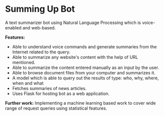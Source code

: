 # Summing Up Bot

A text summarizer bot using Natural Language Processing which is voice-enabled and web-based.

**Features:**
* Able to understand voice commands and generate summaries from the Internet related to the query.
* Able to summarize any website's content with the help of URL mentioned.
* Able to summarize the content entered manually as an input by the user.
* Able to browse document files from your computer and summarizes it.
* A model which is able to query out the results of type: who, why, where, when and what
* Fetches summaries of news articles.
* Uses Flask for hosting bot as a web application.

**Further work:**
Implementing a machine learning based work to cover wide range of request queries using statistical features.
